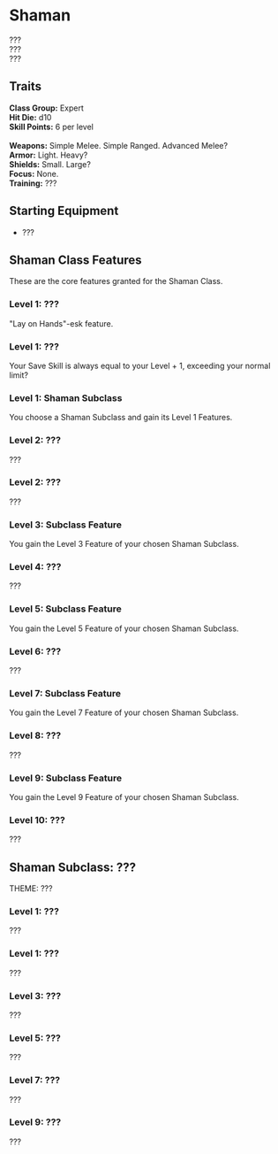 # Shaman
??? <br>
??? <br>
??? <br>

## Traits
**Class Group:** Expert <br>
**Hit Die:** d10 <br>
**Skill Points:** 6 per level <br>
<br>
**Weapons:** Simple Melee. Simple Ranged. Advanced Melee? <br>
**Armor:** Light. Heavy? <br>
**Shields:** Small. Large? <br>
**Focus:** None. <br>
**Training:** ??? <br>

## Starting Equipment
+ ???

## Shaman Class Features
These are the core features granted for the Shaman Class.

### Level 1: ???
"Lay on Hands"-esk feature.
### Level 1: ???
Your Save Skill is always equal to your Level + 1, exceeding your normal limit?

### Level 1: Shaman Subclass
You choose a Shaman Subclass and gain its Level 1 Features.

### Level 2: ???
???

### Level 2: ???
???

### Level 3: Subclass Feature
You gain the Level 3 Feature of your chosen Shaman Subclass.

### Level 4: ???
???

### Level 5: Subclass Feature
You gain the Level 5 Feature of your chosen Shaman Subclass.

### Level 6: ???
???

### Level 7: Subclass Feature
You gain the Level 7 Feature of your chosen Shaman Subclass.

### Level 8: ???
???

### Level 9: Subclass Feature
You gain the Level 9 Feature of your chosen Shaman Subclass.

### Level 10: ???
???

## Shaman Subclass: ???
THEME: ???

### Level 1: ???
???
### Level 1: ???
???

### Level 3: ???
???

### Level 5: ???
???

### Level 7: ???
???

### Level 9: ???
???
